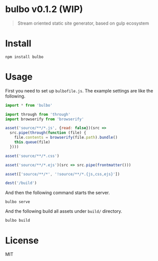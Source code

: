 # bulbo v0.1.2 (WIP)

> Stream oriented static site generator, based on gulp ecosystem

# Install

```
npm install bulbo
```

# Usage

First you need to set up `bulbofile.js`. The example settings are like the following.

```js
import * from 'bulbo'

import through from 'through'
import browserify from 'browserify'

asset('source/**/*.js', {read: false})(src =>
  src.pipe(through(function (file) {
    file.contents = browserify(file.path).bundle()
    this.queue(file)
  })))

asset('source/**/*.css')

asset('source/**/*.ejs')(src => src.pipe(frontmatter()))

asset(['source/**/*', '!source/**/*.{js,css,ejs}'])

dest('/build')
```

And then the following command starts the server.

```
bulbo serve
```

And the following build all assets under `build/` directory.

```
bulbo build
```

# License

MIT
